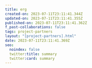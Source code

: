 ```yaml
---
title: erg
created-on: 2023-07-11T23:11:41.344Z
updated-on: 2023-07-11T23:11:41.355Z
published-on: 2023-07-11T23:11:41.362Z
f_past-collaborations: false
tags: project-partners
layout: "[project-partners].html"
date: 2023-07-11T23:11:41.369Z
seo:
  noindex: false
  twitter:title: summary
  twitter:card: summary
---
```

